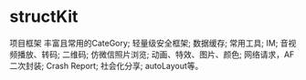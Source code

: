 # structKit
项目框架
丰富且常用的CateGory;
轻量级安全框架;
数据缓存;
常用工具;
IM;
音视频播放、转码;
二维码;
仿微信照片浏览;
动画、特效、图片、颜色;
网络请求，AF二次封装;
Crash Report;
社会化分享;
autoLayout等。
